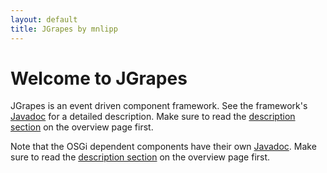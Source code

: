 ```yaml
---
layout: default
title: JGrapes by mnlipp
---
```


Welcome to JGrapes
================

JGrapes is an event driven component framework. See the
framework's <a href="javadoc/index.html" target="_top">Javadoc</a>
for a detailed description. Make sure to read the 
[description section](http://mnlipp.github.io/jgrapes/javadoc/overview-summary.html#overview.description)
on the overview page first.

Note that the OSGi dependent components have their own 
<a href="javadoc-osgi/index.html" target="_top">Javadoc</a>. Make sure 
to read the 
[description section](http://mnlipp.github.io/jgrapes/javadoc-osgi/overview-summary.html#overview.description)
on the overview page first.
